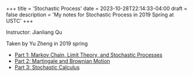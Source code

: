 +++
title = 'Stochastic Process'
date = 2023-10-28T22:14:33-04:00
draft = false
description = 'My notes for Stochastic Process in 2019 Spring at USTC'
+++

<!--more--> 

Instructor: Jianliang Qu

Taken by Yu Zheng in 2019 spring

* [Part 1: Markov Chain, Limit Theory, and Stochastic Processes](SP-notes1.pdf)
* [Part 2: Martingale and Brownian Motion](SP-notes2.pdf)
* [Part 3: Stochastic Calculus](SP-notes3.pdf)
